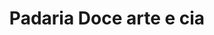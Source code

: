 ---
title: "Padaria Doce arte e cia"
url: /foz-do-iguacu/padaria-doce-arte-e-cia/
shop: Bäckerei
---